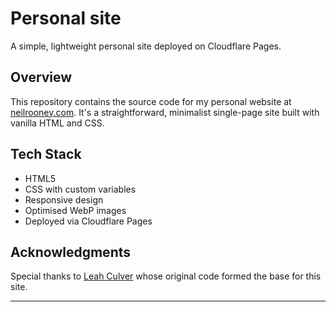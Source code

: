 # Personal site

A simple, lightweight personal site deployed on Cloudflare Pages.

## Overview

This repository contains the source code for my personal website at [neilrooney.com](https://neilrooney.com). It's a straightforward, minimalist single-page site built with vanilla HTML and CSS.

## Tech Stack

- HTML5
- CSS with custom variables
- Responsive design
- Optimised WebP images
- Deployed via Cloudflare Pages

## Acknowledgments

Special thanks to [Leah Culver](https://github.com/leah/leah.github.io) whose original code formed the base for this site.

---
